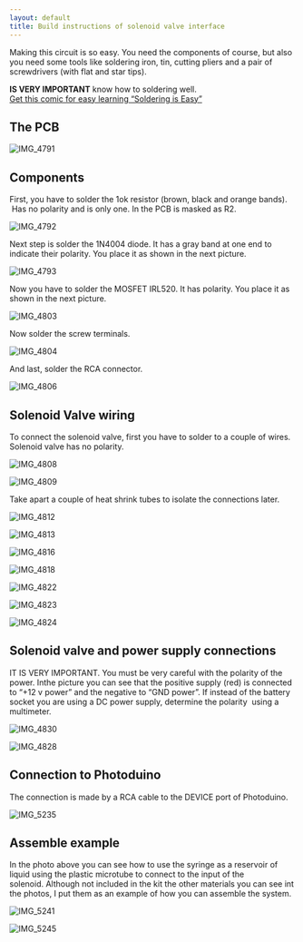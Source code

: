 ```yaml
---
layout: default
title: Build instructions of solenoid valve interface
---
```


Making this circuit is so easy. You need the components of course, but also you need some tools like soldering iron, tin, cutting pliers and a pair of screwdrivers (with flat and star tips).

**IS VERY IMPORTANT** know how to soldering well.  
[Get this comic for easy learning “Soldering is Easy”](../../../../assets/pdf/FullSolderComic_EN.pdf "Soldering is Easy")

## The PCB

![](../../../../assets/images/IMG_4791.jpg "IMG_4791")

## Components

First, you have to solder the 1ok resistor (brown, black and orange bands).  Has no polarity and is only one. In the PCB is masked as R2.

![](../../../../assets/images/IMG_4792.jpg "IMG_4792")

Next step is solder the 1N4004 diode. It has a gray band at one end to indicate their polarity. You place it as shown in the next picture.

![](../../../../assets/images/IMG_4793.jpg "IMG_4793")

Now you have to solder the MOSFET IRL520. It has polarity. You place it as shown in the next picture.

![](../../../../assets/images/IMG_4803.jpg "IMG_4803")

Now solder the screw terminals.

![](../../../../assets/images/IMG_4804.jpg "IMG_4804")

And last, solder the RCA connector.

![](../../../../assets/images/IMG_48061.jpg "IMG_4806")

## Solenoid Valve wiring

To connect the solenoid valve, first you have to solder to a couple of wires. Solenoid valve has no polarity.

![](../../../../assets/images/IMG_4808.jpg "IMG_4808")

![](../../../../assets/images/IMG_4809.jpg "IMG_4809")

Take apart a couple of heat shrink tubes to isolate the connections later.

![](../../../../assets/images/IMG_4812.jpg "IMG_4812")

![](../../../../assets/images/IMG_4813.jpg "IMG_4813")

![](../../../../assets/images/IMG_4816.jpg "IMG_4816")

![](../../../../assets/images/IMG_4818.jpg "IMG_4818")

![](../../../../assets/images/IMG_4822.jpg "IMG_4822")

![](../../../../assets/images/IMG_4823.jpg "IMG_4823")

![](../../../../assets/images/IMG_4824.jpg "IMG_4824")

## Solenoid valve and power supply connections

IT IS VERY IMPORTANT. You must be very careful with the polarity of the power. Inthe picture you can see that the positive supply (red) is connected to “+12 v power” and the negative to “GND power”. If instead of the battery socket you are using a DC power supply, determine the polarity  using a multimeter.

![](../../../../assets/images/IMG_48301.jpg "IMG_4830")

![](../../../../assets/images/IMG_48281.jpg "IMG_4828")

## Connection to Photoduino

The connection is made by a RCA cable to the DEVICE port of Photoduino.

![](../../../../assets/images/IMG_52351.jpg "IMG_5235")

## Assemble example

In the photo above you can see how to use the syringe as a reservoir of liquid using the plastic microtube to connect to the input of the solenoid. Although not included in the kit the other materials you can see int the photos, I put them as an example of how you can assemble the system.

![](../../../../assets/images/IMG_52411.jpg "IMG_5241")

![](../../../../assets/images/IMG_52451.jpg "IMG_5245")
